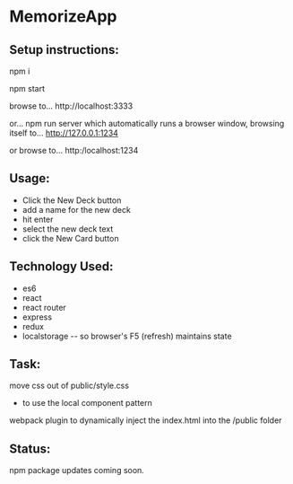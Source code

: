 # MemorizeApp

## Setup instructions:

npm i

npm start

browse to... 
http://localhost:3333

or...
npm run server
which automatically runs a browser window, browsing itself to...
http://127.0.0.1:1234

or browse to...
http:/localhost:1234



## Usage:

- Click the New Deck button
- add a name for the new deck
- hit enter
- select the new deck text
- click the New Card button




## Technology Used:
- es6
- react
- react router
- express
- redux
- localstorage
-- so browser's F5 (refresh) maintains state


## Task:
move css out of public/style.css 
- to use the local component pattern

webpack plugin to dynamically inject the index.html into the /public folder


## Status:
npm package updates coming soon.